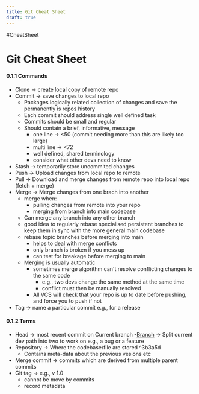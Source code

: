 ```yaml
---
title: Git Cheat Sheet
draft: true
---
```

#CheatSheet
# Git Cheat Sheet
#### 0.1.1 Commands

- Clone -> create local copy of remote repo
- Commit -> save changes to local repo
	- Packages logically related collection of changes and save the permanently is repos history
	- Each commit should address single well defined task
	- Commits should be small and regular
	-  Should contain a brief, informative, message
		- one line -> <50 (commit needing more than this are likely too large)
		- multi line -> <72
		- well defined, shared terminology
		- consider what other devs need to know
- Stash -> temporarily store uncommited changes
- Push -> Upload changes from local repo to remote
- Pull -> Download and merge changes from remote repo into local repo (fetch + merge)
- Merge -> Merge changes from one brach into another
	- merge when:
		- pulling changes from remote into your repo
		- merging from branch into main codebase
	- Can merge any branch into any other branch
	- good idea to regularly rebase specialised persistent branches to keep them in sync with the more general main codebase
	- rebase topic branches before merging into main
		- helps to deal with merge conflicts
		- only branch is broken if you mess up
		- can test for breakage before merging to main 
	- Merging is usually automatic
		- sometimes merge algorithm can't resolve conflicting changes to the same code
			- e.g., two devs  change the same method at the same time
			- conflict must then be manually resolved
		- All VCS will check that your repo is up to date before pushing, and force you to push if not 
- Tag -> name a particular commit e.g., for a release

#### 0.1.2 Terms
- Head -> most recent commit on Current branch
-[Branch](out/notes/branch.md) -> Split current dev path into two to work on e.g., a bug or a feature
- Repository -> Where the codebase/file are stored ^3b3a5d
	- Contains meta-data about the previous vesions etc
- Merge commit -> commits which are derived from multiple parent commits
- Git tag -> e.g., v 1.0
	- cannot be move by commits
	- record metadata